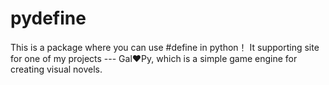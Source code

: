 # pydefine
This is a package where you can use #define in python！
It supporting site for one of my projects --- Gal♥Py, which is a simple game engine for creating visual novels.
